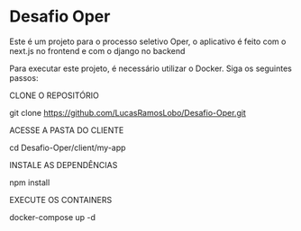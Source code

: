 # Desafio Oper
Este é um projeto para o processo seletivo Oper, o aplicativo é feito com o next.js no frontend e com o django no backend

Para executar este projeto, é necessário utilizar o Docker. Siga os seguintes passos:

CLONE O REPOSITÓRIO

git clone https://github.com/LucasRamosLobo/Desafio-Oper.git

ACESSE A PASTA DO CLIENTE

cd Desafio-Oper/client/my-app

INSTALE AS DEPENDÊNCIAS

npm install

EXECUTE OS CONTAINERS

docker-compose up -d


